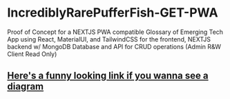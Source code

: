 # IncrediblyRarePufferFish-GET-PWA
Proof of Concept for a NEXTJS PWA compatible Glossary of Emerging Tech App using React, MaterialUI, and TailwindCSS for the frontend, NEXTJS backend w/ MongoDB Database and API for CRUD operations (Admin R&amp;W Client Read Only)

## [Here's a funny looking link if you wanna see a diagram](https://miro.com/app/board/uXjVOt5IM4M=/?share_link_id=987638116700)
